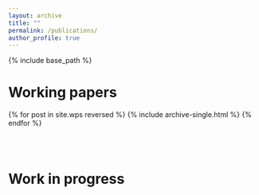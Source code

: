 ```yaml
---
layout: archive
title: ""
permalink: /publications/
author_profile: true
---
```


{% include base_path %}


Working papers
======

{% for post in site.wps reversed %}
  {% include archive-single.html %}
{% endfor %}

<br>
<br>

Work in progress
======
